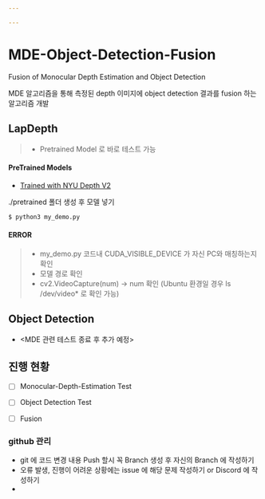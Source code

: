 ```yaml
---

---
```


# MDE-Object-Detection-Fusion

Fusion of Monocular Depth Estimation and Object Detection

MDE 알고리즘을 통해 측정된 depth 이미지에 object detection 결과를 fusion 하는 알고리즘 개발



## LapDepth

> * Pretrained Model 로 바로 테스트 가능
>

#### PreTrained Models

* [Trained with NYU Depth V2](https://drive.google.com/file/d/13WyHCmQINyzprCerkOBT_Pf_W-PbWzBi/view?usp=sharing)



./pretrained 폴더 생성 후 모델 넣기

```bash 
$ python3 my_demo.py
```

#### ERROR

> - my_demo.py 코드내 CUDA_VISIBLE_DEVICE 가 자신 PC와 매칭하는지 확인
> - 모델 경로 확인
> - cv2.VideoCapture(num)  -> num 확인 (Ubuntu 환경일 경우 ls /dev/video* 로 확인 가능) 

## Object Detection

* <MDE 관련 테스트 종료 후 추가 예정>





## 진행 현황 

- [ ] Monocular-Depth-Estimation Test
- [ ] Object Detection Test
- [ ] Fusion



### github 관리

* git 에 코드 변경 내용 Push 할시 꼭 Branch 생성 후 자신의 Branch 에 작성하기
* 오류 발생, 진행이 어려운 상황에는 issue 에 해당 문제 작성하기 or Discord 에 작성하기
* 

